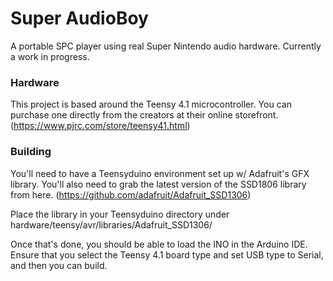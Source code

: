 # Super AudioBoy

A portable SPC player using real Super Nintendo audio hardware. Currently a work in progress.

### Hardware

This project is based around the Teensy 4.1 microcontroller. You can purchase one directly from the creators at their online storefront. (https://www.pjrc.com/store/teensy41.html)

### Building

You'll need to have a Teensyduino environment set up w/ Adafruit's GFX library. You'll also need to grab the latest version of the SSD1806 library from here. (https://github.com/adafruit/Adafruit_SSD1306)

Place the library in your Teensyduino directory under hardware/teensy/avr/libraries/Adafruit_SSD1306/

Once that's done, you should be able to load the INO in the Arduino IDE. Ensure that you select the Teensy 4.1 board type and set USB type to Serial, and then you can build.
